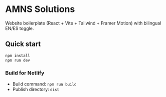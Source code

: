 # AMNS Solutions

Website boilerplate (React + Vite + Tailwind + Framer Motion) with bilingual EN/ES toggle.

## Quick start

```bash
npm install
npm run dev
```

### Build for Netlify

- Build command: `npm run build`
- Publish directory: `dist`
